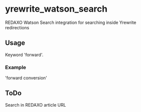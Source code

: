 # yrewrite_watson_search
REDAXO Watson Search integration for searching inside Yrewrite redirections

## Usage
Keyword 'forward'.

### Example 
'forward conversion'

## ToDo
Search in REDAXO article URL
